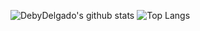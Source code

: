 

<!--
**DebyDelgado/DebyDelgado** is a ✨ _special_ ✨ repository because its `README.md` (this file) appears on your GitHub profile.

Here are some ideas to get you started:

- 🔭 I’m currently working on ...
- 🌱 I’m currently learning ...
- 👯 I’m looking to collaborate on ...
- 🤔 I’m looking for help with ...
- 💬 Ask me about ...
- 📫 How to reach me: ...
- 😄 Pronouns: ...
- ⚡ Fun fact: ...
-->
![DebyDelgado's github stats](https://github-readme-stats.vercel.app/api?username=DebyDelgado&theme=dracula&show_icons=true) ![Top Langs](https://github-readme-stats.vercel.app/api/top-langs/?username=DebyDelgado&layout=compact&theme=dracula&)


